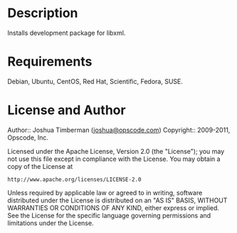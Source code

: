 Description
====

Installs development package for libxml.

Requirements
====

Debian, Ubuntu, CentOS, Red Hat, Scientific, Fedora, SUSE.

License and Author
====

Author:: Joshua Timberman (<joshua@opscode.com>)
Copyright:: 2009-2011, Opscode, Inc.

Licensed under the Apache License, Version 2.0 (the "License");
you may not use this file except in compliance with the License.
You may obtain a copy of the License at

    http://www.apache.org/licenses/LICENSE-2.0

Unless required by applicable law or agreed to in writing, software
distributed under the License is distributed on an "AS IS" BASIS,
WITHOUT WARRANTIES OR CONDITIONS OF ANY KIND, either express or implied.
See the License for the specific language governing permissions and
limitations under the License.
